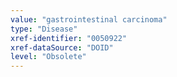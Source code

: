```yaml
---
value: "gastrointestinal carcinoma"
type: "Disease"
xref-identifier: "0050922"
xref-dataSource: "DOID"
level: "Obsolete"
---
```

